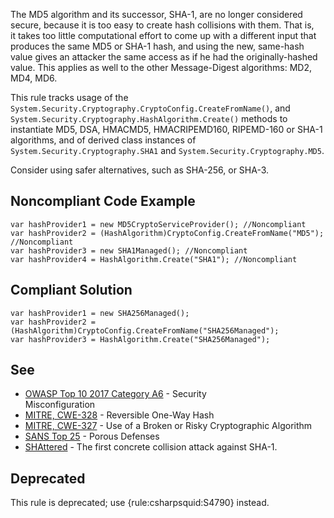 
The MD5 algorithm and its successor, SHA-1, are no longer considered secure, because it is too easy to create hash collisions with them. That is,<br>it takes too little computational effort to come up with a different input that produces the same MD5 or SHA-1 hash, and using the new, same-hash<br>value gives an attacker the same access as if he had the originally-hashed value. This applies as well to the other Message-Digest algorithms: MD2,<br>MD4, MD6.

This rule tracks usage of the `System.Security.Cryptography.CryptoConfig.CreateFromName()`, and<br>`System.Security.Cryptography.HashAlgorithm.Create()` methods to instantiate MD5, DSA, HMACMD5, HMACRIPEMD160, RIPEMD-160 or SHA-1<br>algorithms, and of derived class instances of `System.Security.Cryptography.SHA1` and `System.Security.Cryptography.MD5`.

Consider using safer alternatives, such as SHA-256, or SHA-3.

## Noncompliant Code Example


    var hashProvider1 = new MD5CryptoServiceProvider(); //Noncompliant
    var hashProvider2 = (HashAlgorithm)CryptoConfig.CreateFromName("MD5"); //Noncompliant
    var hashProvider3 = new SHA1Managed(); //Noncompliant
    var hashProvider4 = HashAlgorithm.Create("SHA1"); //Noncompliant


## Compliant Solution


    var hashProvider1 = new SHA256Managed();
    var hashProvider2 = (HashAlgorithm)CryptoConfig.CreateFromName("SHA256Managed");
    var hashProvider3 = HashAlgorithm.Create("SHA256Managed");


## See

- [OWASP Top 10 2017 Category A6](https://www.owasp.org/index.php/Top_10-2017_A6-Security_Misconfiguration) - Security<br>  Misconfiguration
- [MITRE, CWE-328](http://cwe.mitre.org/data/definitions/328) - Reversible One-Way Hash
- [MITRE, CWE-327](http://cwe.mitre.org/data/definitions/327) - Use of a Broken or Risky Cryptographic Algorithm
- [SANS Top 25](https://www.sans.org/top25-software-errors/#cat3) - Porous Defenses
- [SHAttered](http://shattered.io/) - The first concrete collision attack against SHA-1.


## Deprecated

This rule is deprecated; use {rule:csharpsquid:S4790} instead.
